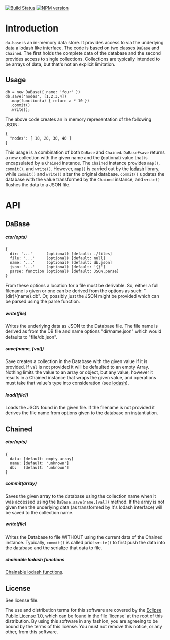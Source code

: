 [![Build Status](https://travis-ci.org/lcaballero/da-base.svg?branch=master)](https://travis-ci.org/) [![NPM version](https://badge.fury.io/js/da-base.svg)](http://badge.fury.io/js/da-base)

# Introduction

`da-base` is an in-memory data store.  It provides access to via the underlying data
a [lodash][lodash] like interface.  The code is based on two classes `DaBase` and
`Chained`.  The first holds the complete data of the database and the second provides
access to single collections.  Collections are typically intended to be arrays of
data, but that's not an explicit limitation.

## Usage

```
db = new DaBase({ name: 'four' })
db.save('nodes', [1,2,3,4])
  .map(function(a) { return a * 10 })
  .commit()
  .write();
```

The above code creates an in memory representation of the following JSON:

```
{
  "nodes": [ 10, 20, 30, 40 ]
}
```

This usage is a combination of both `DaBase` and `Chained`.  `DaBase#save` returns
a new collection with the given name and the (optional) value that is encapsulated
by a `Chained` instance.  The `Chained` instance provides `map()`, `commit()`, and
`write()`.  However, `map()` is carried out by the [lodash][lodash] library, while
`commit()` and `write()` alter the original database.  `commit()` updates the
database with the value transformed by the `Chained` instance, and `write()` flushes
the data to a JSON file.

# API

## DaBase

##### ctor(opts)

```
{
  dir: '...'      (optional) [default: ./files]
  file: '...'     (optional) [default: null]
  name: '...'     (optional) [default: db.json]
  json: '...'     (optional) [default: '{}']
  parse: function (optional) [default: JSON.parse]
}
```

From these options a location for a file must be derivable.  So, either a full
filename is given or one can be derived from the options as such:
"{dir}/{name}.db".  Or, possibly just the JSON might be provided which can be
parsed using the parse function.

##### write(file)

Writes the underlying data as JSON to the Database file.  The file name is derived
as from the DB file and name options "dir/name.json" which would defaults to
"file/db.json".

##### save(name, [val])

Save creates a collection in the Database with the given value if it is provided.
If `val` is not provided it will be defaulted to an empty Array.  Nothing limits
the value to an array or object, but any value, however it results in a Chained
instance that wraps the given value, and operations must take that value's type
into consideration (see [lodash][lodash]).

##### load([file])

Loads the JSON found in the given file.  If the filename is not provided it
derives the file name from options given to the database on instantiation.

## Chained

##### ctor(opts)

```
{
  data: [default: empty-array]
  name: [default: 'unknown']
  db:   [default: 'unknown']
}
```

##### commit(array)

Saves the given array to the database using the collection name when it was
accessed using the `DaBase.save(name,[val])` method.  If the array is not
given then the underlying data (as transformed by it's lodash interface) will
be saved to the collection name.

##### write(file)

Writes the Database to file WITHOUT using the current data of the Chained
instance.  Typically, `commit()` is called prior `write()` to first push
the data into the database and the serialize that data to file.

##### chainable lodash functions

[Chainable lodash functions][lodash-chain].


## License

See license file.

The use and distribution terms for this software are covered by the
[Eclipse Public License 1.0][EPL-1], which can be found in the file 'license' at the
root of this distribution. By using this software in any fashion, you are
agreeing to be bound by the terms of this license. You must not remove this
notice, or any other, from this software.


[EPL-1]: http://opensource.org/licenses/eclipse-1.0.txt
[lodash]: https://lodash.com/docs
[lodash-chain]: https://lodash.com/docs#_

